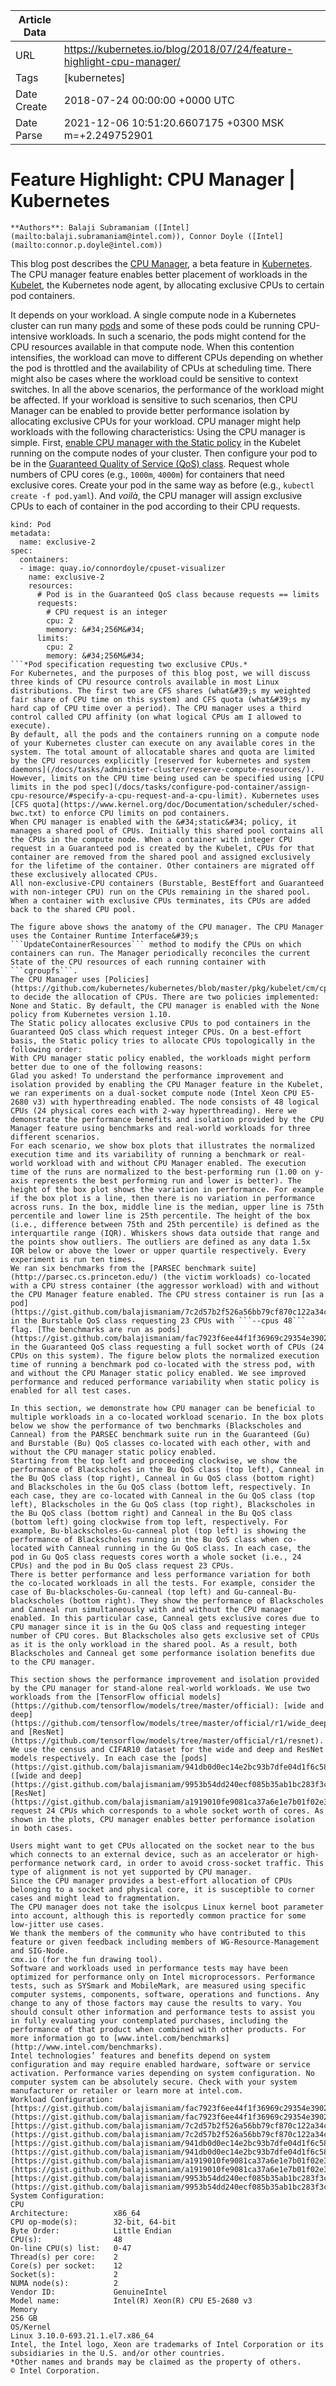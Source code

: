 |             Article Data             ||
| ----------------- | ----------------- |
| URL               | https://kubernetes.io/blog/2018/07/24/feature-highlight-cpu-manager/        |
| Tags              | [kubernetes]       |
| Date Create       | 2018-07-24 00:00:00 &#43;0000 UTC |
| Date Parse        | 2021-12-06 10:51:20.6607175 &#43;0300 MSK m=&#43;2.249752901  |

# Feature Highlight: CPU Manager | Kubernetes

	
	
	
	
	**Authors**: Balaji Subramaniam ([Intel](mailto:balaji.subramaniam@intel.com)), Connor Doyle ([Intel](mailto:connor.p.doyle@intel.com))
This blog post describes the [CPU Manager](/docs/tasks/administer-cluster/cpu-management-policies/), a beta feature in [Kubernetes](https://kubernetes.io/). The CPU manager feature enables better placement of workloads in the [Kubelet](/docs/reference/command-line-tools-reference/kubelet/), the Kubernetes node agent, by allocating exclusive CPUs to certain pod containers.

It depends on your workload. A single compute node in a Kubernetes cluster can run many [pods](/docs/concepts/workloads/pods/pod/) and some of these pods could be running CPU-intensive workloads. In such a scenario, the pods might contend for the CPU resources available in that compute node. When this contention intensifies, the workload can move to different CPUs depending on whether the pod is throttled and the availability of CPUs at scheduling time. There might also be cases where the workload could be sensitive to context switches. In all the above scenarios, the performance of the workload might be affected.
If your workload is sensitive to such scenarios, then CPU Manager can be enabled to provide better performance isolation by allocating exclusive CPUs for your workload.
CPU manager might help workloads with the following characteristics:
Using the CPU manager is simple. First, [enable CPU manager with the Static policy](/docs/tasks/administer-cluster/cpu-management-policies/#cpu-management-policies) in the Kubelet running on the compute nodes of your cluster. Then configure your pod to be in the [Guaranteed Quality of Service (QoS) class](/docs/tasks/configure-pod-container/quality-service-pod/#create-a-pod-that-gets-assigned-a-qos-class-of-guaranteed). Request whole numbers of CPU cores (e.g., ```1000m```, ```4000m```) for containers that need exclusive cores. Create your pod in the same way as before (e.g., ```kubectl create -f pod.yaml```). And *voilà*, the CPU manager will assign exclusive CPUs to each of container in the pod according to their CPU requests.
```apiVersion: v1
kind: Pod
metadata:
  name: exclusive-2
spec:
  containers:
  - image: quay.io/connordoyle/cpuset-visualizer
    name: exclusive-2
    resources:
      # Pod is in the Guaranteed QoS class because requests == limits
      requests:
        # CPU request is an integer
        cpu: 2
        memory: &#34;256M&#34;
      limits:
        cpu: 2
        memory: &#34;256M&#34;
```*Pod specification requesting two exclusive CPUs.*
For Kubernetes, and the purposes of this blog post, we will discuss three kinds of CPU resource controls available in most Linux distributions. The first two are CFS shares (what&#39;s my weighted fair share of CPU time on this system) and CFS quota (what&#39;s my hard cap of CPU time over a period). The CPU manager uses a third control called CPU affinity (on what logical CPUs am I allowed to execute).
By default, all the pods and the containers running on a compute node of your Kubernetes cluster can execute on any available cores in the system. The total amount of allocatable shares and quota are limited by the CPU resources explicitly [reserved for kubernetes and system daemons](/docs/tasks/administer-cluster/reserve-compute-resources/). However, limits on the CPU time being used can be specified using [CPU limits in the pod spec](/docs/tasks/configure-pod-container/assign-cpu-resource/#specify-a-cpu-request-and-a-cpu-limit). Kubernetes uses [CFS quota](https://www.kernel.org/doc/Documentation/scheduler/sched-bwc.txt) to enforce CPU limits on pod containers.
When CPU manager is enabled with the &#34;static&#34; policy, it manages a shared pool of CPUs. Initially this shared pool contains all the CPUs in the compute node. When a container with integer CPU request in a Guaranteed pod is created by the Kubelet, CPUs for that container are removed from the shared pool and assigned exclusively for the lifetime of the container. Other containers are migrated off these exclusively allocated CPUs.
All non-exclusive-CPU containers (Burstable, BestEffort and Guaranteed with non-integer CPU) run on the CPUs remaining in the shared pool. When a container with exclusive CPUs terminates, its CPUs are added back to the shared CPU pool.

The figure above shows the anatomy of the CPU manager. The CPU Manager uses the Container Runtime Interface&#39;s ```UpdateContainerResources``` method to modify the CPUs on which containers can run. The Manager periodically reconciles the current State of the CPU resources of each running container with ```cgroupfs```.
The CPU Manager uses [Policies](https://github.com/kubernetes/kubernetes/blob/master/pkg/kubelet/cm/cpumanager/policy.go#L25) to decide the allocation of CPUs. There are two policies implemented: None and Static. By default, the CPU manager is enabled with the None policy from Kubernetes version 1.10.
The Static policy allocates exclusive CPUs to pod containers in the Guaranteed QoS class which request integer CPUs. On a best-effort basis, the Static policy tries to allocate CPUs topologically in the following order:
With CPU manager static policy enabled, the workloads might perform better due to one of the following reasons:
Glad you asked! To understand the performance improvement and isolation provided by enabling the CPU Manager feature in the Kubelet, we ran experiments on a dual-socket compute node (Intel Xeon CPU E5-2680 v3) with hyperthreading enabled. The node consists of 48 logical CPUs (24 physical cores each with 2-way hyperthreading). Here we demonstrate the performance benefits and isolation provided by the CPU Manager feature using benchmarks and real-world workloads for three different scenarios.
For each scenario, we show box plots that illustrates the normalized execution time and its variability of running a benchmark or real-world workload with and without CPU Manager enabled. The execution time of the runs are normalized to the best-performing run (1.00 on y-axis represents the best performing run and lower is better). The height of the box plot shows the variation in performance. For example if the box plot is a line, then there is no variation in performance across runs. In the box, middle line is the median, upper line is 75th percentile and lower line is 25th percentile. The height of the box (i.e., difference between 75th and 25th percentile) is defined as the interquartile range (IQR). Whiskers shows data outside that range and the points show outliers. The outliers are defined as any data 1.5x IQR below or above the lower or upper quartile respectively. Every experiment is run ten times.
We ran six benchmarks from the [PARSEC benchmark suite](http://parsec.cs.princeton.edu/) (the victim workloads) co-located with a CPU stress container (the aggressor workload) with and without the CPU Manager feature enabled. The CPU stress container is run [as a pod](https://gist.github.com/balajismaniam/7c2d57b2f526a56bb79cf870c122a34c) in the Burstable QoS class requesting 23 CPUs with ```--cpus 48``` flag. [The benchmarks are run as pods](https://gist.github.com/balajismaniam/fac7923f6ee44f1f36969c29354e3902) in the Guaranteed QoS class requesting a full socket worth of CPUs (24 CPUs on this system). The figure below plots the normalized execution time of running a benchmark pod co-located with the stress pod, with and without the CPU Manager static policy enabled. We see improved performance and reduced performance variability when static policy is enabled for all test cases.

In this section, we demonstrate how CPU manager can be beneficial to multiple workloads in a co-located workload scenario. In the box plots below we show the performance of two benchmarks (Blackscholes and Canneal) from the PARSEC benchmark suite run in the Guaranteed (Gu) and Burstable (Bu) QoS classes co-located with each other, with and without the CPU manager static policy enabled.
Starting from the top left and proceeding clockwise, we show the performance of Blackscholes in the Bu QoS class (top left), Canneal in the Bu QoS class (top right), Canneal in Gu QoS class (bottom right) and Blackscholes in the Gu QoS class (bottom left, respectively. In each case, they are co-located with Canneal in the Gu QoS class (top left), Blackscholes in the Gu QoS class (top right), Blackscholes in the Bu QoS class (bottom right) and Canneal in the Bu QoS class (bottom left) going clockwise from top left, respectively. For example, Bu-blackscholes-Gu-canneal plot (top left) is showing the performance of Blackscholes running in the Bu QoS class when co-located with Canneal running in the Gu QoS class. In each case, the pod in Gu QoS class requests cores worth a whole socket (i.e., 24 CPUs) and the pod in Bu QoS class request 23 CPUs.
There is better performance and less performance variation for both the co-located workloads in all the tests. For example, consider the case of Bu-blackscholes-Gu-canneal (top left) and Gu-canneal-Bu-blackscholes (bottom right). They show the performance of Blackscholes and Canneal run simultaneously with and without the CPU manager enabled. In this particular case, Canneal gets exclusive cores due to CPU manager since it is in the Gu QoS class and requesting integer number of CPU cores. But Blackscholes also gets exclusive set of CPUs as it is the only workload in the shared pool. As a result, both Blackscholes and Canneal get some performance isolation benefits due to the CPU manager.

This section shows the performance improvement and isolation provided by the CPU manager for stand-alone real-world workloads. We use two workloads from the [TensorFlow official models](https://github.com/tensorflow/models/tree/master/official): [wide and deep](https://github.com/tensorflow/models/tree/master/official/r1/wide_deep) and [ResNet](https://github.com/tensorflow/models/tree/master/official/r1/resnet). We use the census and CIFAR10 dataset for the wide and deep and ResNet models respectively. In each case the [pods](https://gist.github.com/balajismaniam/941db0d0ec14e2bc93b7dfe04d1f6c58) ([wide and deep](https://gist.github.com/balajismaniam/9953b54dd240ecf085b35ab1bc283f3c), [ResNet](https://gist.github.com/balajismaniam/a1919010fe9081ca37a6e1e7b01f02e3) request 24 CPUs which corresponds to a whole socket worth of cores. As shown in the plots, CPU manager enables better performance isolation in both cases.

Users might want to get CPUs allocated on the socket near to the bus which connects to an external device, such as an accelerator or high-performance network card, in order to avoid cross-socket traffic. This type of alignment is not yet supported by CPU manager.
Since the CPU manager provides a best-effort allocation of CPUs belonging to a socket and physical core, it is susceptible to corner cases and might lead to fragmentation.
The CPU manager does not take the isolcpus Linux kernel boot parameter into account, although this is reportedly common practice for some low-jitter use cases.
We thank the members of the community who have contributed to this feature or given feedback including members of WG-Resource-Management and SIG-Node.
cmx.io (for the fun drawing tool).
Software and workloads used in performance tests may have been optimized for performance only on Intel microprocessors. Performance tests, such as SYSmark and MobileMark, are measured using specific computer systems, components, software, operations and functions. Any change to any of those factors may cause the results to vary. You should consult other information and performance tests to assist you in fully evaluating your contemplated purchases, including the performance of that product when combined with other products. For more information go to [www.intel.com/benchmarks](http://www.intel.com/benchmarks).
Intel technologies’ features and benefits depend on system configuration and may require enabled hardware, software or service activation. Performance varies depending on system configuration. No computer system can be absolutely secure. Check with your system manufacturer or retailer or learn more at intel.com.
Workload Configuration:
[https://gist.github.com/balajismaniam/fac7923f6ee44f1f36969c29354e3902](https://gist.github.com/balajismaniam/fac7923f6ee44f1f36969c29354e3902)[https://gist.github.com/balajismaniam/7c2d57b2f526a56bb79cf870c122a34c](https://gist.github.com/balajismaniam/7c2d57b2f526a56bb79cf870c122a34c)[https://gist.github.com/balajismaniam/941db0d0ec14e2bc93b7dfe04d1f6c58](https://gist.github.com/balajismaniam/941db0d0ec14e2bc93b7dfe04d1f6c58)[https://gist.github.com/balajismaniam/a1919010fe9081ca37a6e1e7b01f02e3](https://gist.github.com/balajismaniam/a1919010fe9081ca37a6e1e7b01f02e3)[https://gist.github.com/balajismaniam/9953b54dd240ecf085b35ab1bc283f3c](https://gist.github.com/balajismaniam/9953b54dd240ecf085b35ab1bc283f3c)
System Configuration:
CPU
Architecture:          x86_64
CPU op-mode(s):        32-bit, 64-bit
Byte Order:            Little Endian
CPU(s):                48
On-line CPU(s) list:   0-47
Thread(s) per core:    2
Core(s) per socket:    12
Socket(s):             2
NUMA node(s):          2
Vendor ID:             GenuineIntel
Model name:            Intel(R) Xeon(R) CPU E5-2680 v3
Memory
256 GB
OS/Kernel
Linux 3.10.0-693.21.1.el7.x86_64
Intel, the Intel logo, Xeon are trademarks of Intel Corporation or its subsidiaries in the U.S. and/or other countries.
*Other names and brands may be claimed as the property of others.
© Intel Corporation.


	

	


